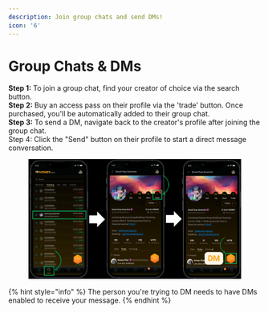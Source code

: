 ```yaml
---
description: Join group chats and send DMs!
icon: '6'
---
```


# Group Chats & DMs

**Step 1:** To join a group chat, find your creator of choice via the search button. \
**Step 2:** Buy an access pass on their profile via the 'trade' button. Once purchased, you'll be automatically added to their group chat.\
**Step 3:** To send a DM, navigate back to the creator's profile after joining the group chat.\
Step 4: Click the "Send" button on their profile to start a direct message conversation.

<figure><img src="../.gitbook/assets/Honey Chat Test (12).png" alt=""><figcaption></figcaption></figure>

{% hint style="info" %}
The person you're trying to DM needs to have DMs enabled to receive your message.
{% endhint %}
